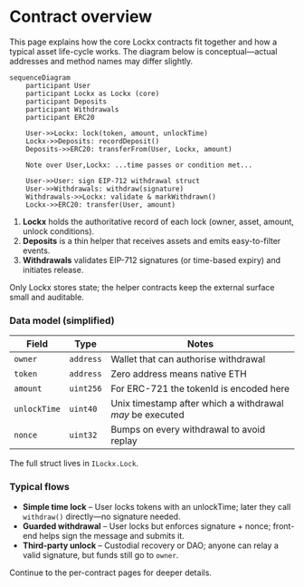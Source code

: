 # Contract overview

This page explains how the core Lockx contracts fit together and how a typical asset life-cycle works. The diagram below is conceptual—actual addresses and method names may differ slightly.

```mermaid
sequenceDiagram
    participant User
    participant Lockx as Lockx (core)
    participant Deposits
    participant Withdrawals
    participant ERC20

    User->>Lockx: lock(token, amount, unlockTime)
    Lockx->>Deposits: recordDeposit()
    Deposits->>ERC20: transferFrom(User, Lockx, amount)

    Note over User,Lockx: ...time passes or condition met...

    User->>User: sign EIP-712 withdrawal struct
    User->>Withdrawals: withdraw(signature)
    Withdrawals->>Lockx: validate & markWithdrawn()
    Lockx->>ERC20: transfer(User, amount)
```

1. **Lockx** holds the authoritative record of each lock (owner, asset, amount, unlock conditions).
2. **Deposits** is a thin helper that receives assets and emits easy-to-filter events.
3. **Withdrawals** validates EIP-712 signatures (or time-based expiry) and initiates release.

Only Lockx stores state; the helper contracts keep the external surface small and auditable.

### Data model (simplified)

| Field | Type | Notes |
|-------|------|-------|
| `owner` | `address` | Wallet that can authorise withdrawal |
| `token` | `address` | Zero address means native ETH |
| `amount` | `uint256` | For ERC-721 the tokenId is encoded here |
| `unlockTime` | `uint40` | Unix timestamp after which a withdrawal *may* be executed |
| `nonce` | `uint32` | Bumps on every withdrawal to avoid replay |

The full struct lives in `ILockx.Lock`.

### Typical flows

* **Simple time lock** – User locks tokens with an unlockTime; later they call `withdraw()` directly—no signature needed.
* **Guarded withdrawal** – User locks but enforces signature + nonce; front-end helps sign the message and submits it.
* **Third-party unlock** – Custodial recovery or DAO; anyone can relay a valid signature, but funds still go to `owner`.

Continue to the per-contract pages for deeper details.
